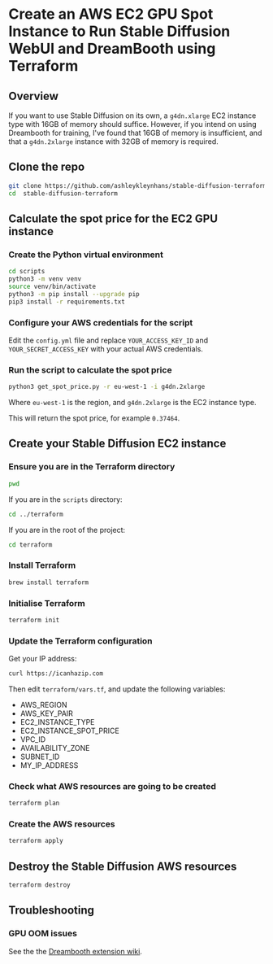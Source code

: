 # Create an AWS EC2 GPU Spot Instance to Run Stable Diffusion WebUI and DreamBooth using Terraform

## Overview

If you want to use Stable Diffusion on its own, a `g4dn.xlarge`
EC2 instance type with 16GB of memory should suffice.  However,
if you intend on using Dreambooth for training, I've found that
16GB of memory is insufficient, and that a `g4dn.2xlarge`
instance with 32GB of memory is required.

## Clone the repo

```bash
git clone https://github.com/ashleykleynhans/stable-diffusion-terraform.git
cd  stable-diffusion-terraform
```

## Calculate the spot price for the EC2 GPU instance

### Create the Python virtual environment

```bash
cd scripts
python3 -m venv venv
source venv/bin/activate
python3 -m pip install --upgrade pip
pip3 install -r requirements.txt
```

### Configure your AWS credentials for the script

Edit the `config.yml` file and replace `YOUR_ACCESS_KEY_ID`
and `YOUR_SECRET_ACCESS_KEY` with your actual AWS credentials.

### Run the script to calculate the spot price

```bash
python3 get_spot_price.py -r eu-west-1 -i g4dn.2xlarge
```

Where `eu-west-1` is the region, and `g4dn.2xlarge` is the EC2
instance type.

This will return the spot price, for example `0.37464`.

## Create your Stable Diffusion EC2 instance

### Ensure you are in the Terraform directory

```bash
pwd
```

If you are in the `scripts` directory:

```bash
cd ../terraform
```

If you are in the root of the project:

```bash
cd terraform
```

### Install Terraform

```bash
brew install terraform
```

### Initialise Terraform

```bash
terraform init
```

### Update the Terraform configuration

Get your IP address:

```bash
curl https://icanhazip.com
```

Then edit `terraform/vars.tf`, and update the following variables:

* AWS_REGION
* AWS_KEY_PAIR
* EC2_INSTANCE_TYPE
* EC2_INSTANCE_SPOT_PRICE
* VPC_ID
* AVAILABILITY_ZONE
* SUBNET_ID
* MY_IP_ADDRESS

### Check what AWS resources are going to be created

```bash
terraform plan
```

### Create the AWS resources

```bash
terraform apply
```

## Destroy the Stable Diffusion AWS resources

```bash
terraform destroy
```

## Troubleshooting

### GPU OOM issues

See the the [Dreambooth extension wiki](https://github.com/d8ahazard/sd_dreambooth_extension/wiki/Troubleshooting#OOM).
